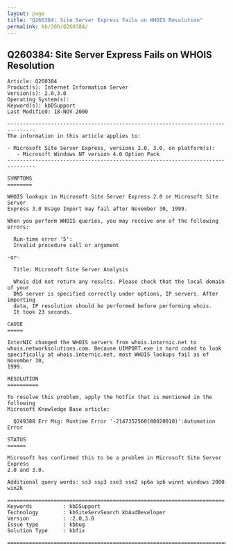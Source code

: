 ```yaml
---
layout: page
title: "Q260384: Site Server Express Fails on WHOIS Resolution"
permalink: kb/260/Q260384/
---
```


## Q260384: Site Server Express Fails on WHOIS Resolution

	Article: Q260384
	Product(s): Internet Information Server
	Version(s): 2.0,3.0
	Operating System(s): 
	Keyword(s): kbDSupport
	Last Modified: 18-NOV-2000
	
	-------------------------------------------------------------------------------
	The information in this article applies to:
	
	- Microsoft Site Server Express, versions 2.0, 3.0, on platform(s):
	   - Microsoft Windows NT version 4.0 Option Pack 
	-------------------------------------------------------------------------------
	
	SYMPTOMS
	========
	
	WHOIS lookups in Microsoft Site Server Express 2.0 or Microsoft Site Server
	Express 3.0 Usage Import may fail after November 30, 1999.
	
	When you perform WHOIS queries, you may receive one of the following errors:
	
	  Run-time error '5':
	  Invalid procedure call or argument
	
	-or-
	
	  Title: Microsoft Site Server Analysis
	
	  Whois did not return any results. Please check that the local domain of your
	  DNS server is specified correctly under options, IP servers. After importing
	  data, IP resolution should be performed before performing whois.
	  It took 23 seconds.
	
	CAUSE
	=====
	
	InterNIC changed the WHOIS servers from whois.internic.net to
	whois.networksolutions.com. Because UIMPORT.exe is hard coded to look
	specifically at whois.internic.net, most WHOIS lookups fail as of November 30,
	1999.
	
	RESOLUTION
	==========
	
	To resolve this problem, apply the hotfix that is mentioned in the following
	Microsoft Knowledge Base article:
	
	  Q249388 Err Msg: Runtime Error '-2147352560(80020010)':Automation Error
	
	STATUS
	======
	
	Microsoft has confirmed this to be a problem in Microsoft Site Server Express
	2.0 and 3.0.
	
	Additional query words: ss3 ssp3 sse3 sse2 sp6a sp6 winnt windows 2000 win2k
	
	======================================================================
	Keywords          : kbDSupport 
	Technology        : kbSiteServSearch kbAudDeveloper
	Version           : :2.0,3.0
	Issue type        : kbbug
	Solution Type     : kbfix
	
	=============================================================================
	
